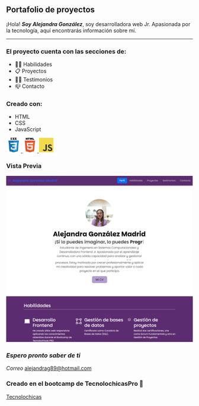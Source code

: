 ## Portafolio de proyectos

¡Hola! ***Soy Alejandra González***, soy desarrolladora web Jr. Apasionada por la tecnología, aquí encontrarás información sobre mí.

______
### El proyecto cuenta con las secciones de:

- 💪🏽 Habilidades 
- 📋 Proyectos
- 👩🏽 Testimonios
- 📪 Contacto

### Creado con:
- HTML
- CSS
- JavaScript

<a href="https://www.w3schools.com/css/" target="_blank"> <img src="https://raw.githubusercontent.com/devicons/devicon/master/icons/css3/css3-original-wordmark.svg" alt="css3" width="40" height="40"/> </a>
<a href="https://www.w3.org/html/" target="_blank"> <img src="https://raw.githubusercontent.com/devicons/devicon/master/icons/html5/html5-original-wordmark.svg" alt="html5" width="40" height="40"/> </a>
<a href="https://developer.mozilla.org/en-US/docs/Web/JavaScript" target="_blank"> <img src="https://raw.githubusercontent.com/devicons/devicon/master/icons/javascript/javascript-original.svg" alt="javascript" width="40" height="40"/> </a>

### Vista Previa    
![Proyecto](/assets/CapturaPortafolio.PNG)
![Proyecto](/assets/CapturaPortafolio2.PNG)

### *Espero pronto saber de ti*
*Correo*
[alejandrag89@hotmail.com](mailto:alejandrag89@hotmail.com)

### Creado en el bootcamp de TecnolochicasPro 💜
[Tecnolochicas](https://tecnolochicas.mx/)
